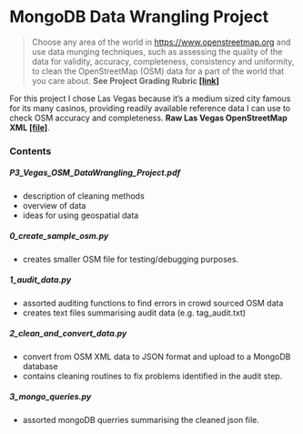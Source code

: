 # MongoDB Data Wrangling Project

>Choose any area of the world in https://www.openstreetmap.org and use data munging techniques, such as assessing the quality of the data for validity, accuracy, completeness, consistency and uniformity, to clean the OpenStreetMap (OSM) data for a part of the world that you care about. **See Project Grading Rubric [[link]](goo.gl/ITAEdv)**

For this project I chose Las Vegas because it’s a medium sized city famous for its many casinos, providing readily available reference data I can use to check OSM accuracy and completeness. **Raw Las Vegas OpenStreetMap XML [[file]](https://s3.amazonaws.com/metro-extracts.mapzen.com/las-vegas_nevada.osm.bz2)**.

### Contents

##### P3_Vegas_OSM_DataWrangling_Project.pdf
* description of cleaning methods
* overview of data
* ideas for using geospatial data

##### 0_create_sample_osm.py

* creates smaller OSM file for testing/debugging purposes.

##### 1_audit_data.py
* assorted auditing functions to find errors in crowd sourced OSM data
* creates text files summarising audit data (e.g. tag_audit.txt)

##### 2_clean_and_convert_data.py 
* convert from OSM XML data to JSON format and upload to a MongoDB database
* contains cleaning routines to fix problems identified in the audit step. 

##### 3_mongo_queries.py
* assorted mongoDB querries summarising the cleaned json file.



